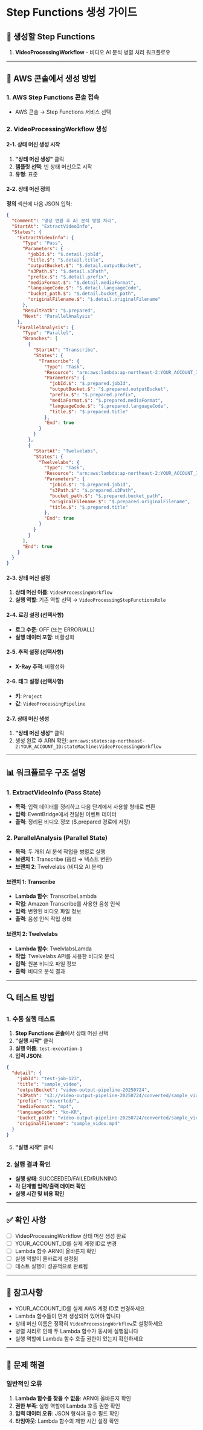 # Step Functions 생성 가이드

## 🔄 생성할 Step Functions

1. **VideoProcessingWorkflow** - 비디오 AI 분석 병렬 처리 워크플로우

---

## 🔧 AWS 콘솔에서 생성 방법

### 1. AWS Step Functions 콘솔 접속
- AWS 콘솔 → Step Functions 서비스 선택

### 2. VideoProcessingWorkflow 생성

#### 2-1. 상태 머신 생성 시작
1. **"상태 머신 생성"** 클릭
2. **템플릿 선택**: 빈 상태 머신으로 시작
3. **유형**: 표준

#### 2-2. 상태 머신 정의
**정의** 섹션에 다음 JSON 입력:

```json
{
  "Comment": "영상 변환 후 AI 분석 병렬 처리",
  "StartAt": "ExtractVideoInfo",
  "States": {
    "ExtractVideoInfo": {
      "Type": "Pass",
      "Parameters": {
        "jobId.$": "$.detail.jobId",
        "title.$": "$.detail.title",
        "outputBucket.$": "$.detail.outputBucket",
        "s3Path.$": "$.detail.s3Path",
        "prefix.$": "$.detail.prefix",
        "mediaFormat.$": "$.detail.mediaFormat",
        "languageCode.$": "$.detail.languageCode",
        "bucket_path.$": "$.detail.bucket_path",
        "originalFilename.$": "$.detail.originalFilename"
      },
      "ResultPath": "$.prepared",
      "Next": "ParallelAnalysis"
    },
    "ParallelAnalysis": {
      "Type": "Parallel",
      "Branches": [
        {
          "StartAt": "Transcribe",
          "States": {
            "Transcribe": {
              "Type": "Task",
              "Resource": "arn:aws:lambda:ap-northeast-2:YOUR_ACCOUNT_ID:function:TranscribeLambda",
              "Parameters": {
                "jobId.$": "$.prepared.jobId",
                "outputBucket.$": "$.prepared.outputBucket",
                "prefix.$": "$.prepared.prefix",
                "mediaFormat.$": "$.prepared.mediaFormat",
                "languageCode.$": "$.prepared.languageCode",
                "title.$": "$.prepared.title"
              },
              "End": true
            }
          }
        },
        {
          "StartAt": "Twelvelabs",
          "States": {
            "Twelvelabs": {
              "Type": "Task",
              "Resource": "arn:aws:lambda:ap-northeast-2:YOUR_ACCOUNT_ID:function:TwelvlabsLamda",
              "Parameters": {
                "jobId.$": "$.prepared.jobId",
                "s3Path.$": "$.prepared.s3Path",
                "bucket_path.$": "$.prepared.bucket_path",
                "originalFilename.$": "$.prepared.originalFilename",
                "title.$": "$.prepared.title"
              },
              "End": true
            }
          }
        }
      ],
      "End": true
    }
  }
}
```

#### 2-3. 상태 머신 설정
1. **상태 머신 이름**: `VideoProcessingWorkflow`
2. **실행 역할**: 기존 역할 선택 → `VideoProcessingStepFunctionsRole`

#### 2-4. 로깅 설정 (선택사항)
- **로그 수준**: OFF (또는 ERROR/ALL)
- **실행 데이터 포함**: 비활성화

#### 2-5. 추적 설정 (선택사항)
- **X-Ray 추적**: 비활성화

#### 2-6. 태그 설정 (선택사항)
- **키**: `Project`
- **값**: `VideoProcessingPipeline`

#### 2-7. 상태 머신 생성
1. **"상태 머신 생성"** 클릭
2. 생성 완료 후 ARN 확인: `arn:aws:states:ap-northeast-2:YOUR_ACCOUNT_ID:stateMachine:VideoProcessingWorkflow`

---

## 📊 워크플로우 구조 설명

### 1. ExtractVideoInfo (Pass State)
- **목적**: 입력 데이터를 정리하고 다음 단계에서 사용할 형태로 변환
- **입력**: EventBridge에서 전달된 이벤트 데이터
- **출력**: 정리된 비디오 정보 ($.prepared 경로에 저장)

### 2. ParallelAnalysis (Parallel State)
- **목적**: 두 개의 AI 분석 작업을 병렬로 실행
- **브랜치 1**: Transcribe (음성 → 텍스트 변환)
- **브랜치 2**: Twelvelabs (비디오 AI 분석)

#### 브랜치 1: Transcribe
- **Lambda 함수**: TranscribeLambda
- **작업**: Amazon Transcribe를 사용한 음성 인식
- **입력**: 변환된 비디오 파일 정보
- **출력**: 음성 인식 작업 상태

#### 브랜치 2: Twelvelabs
- **Lambda 함수**: TwelvlabsLamda
- **작업**: Twelvelabs API를 사용한 비디오 분석
- **입력**: 원본 비디오 파일 정보
- **출력**: 비디오 분석 결과

---

## 🔍 테스트 방법

### 1. 수동 실행 테스트
1. **Step Functions 콘솔**에서 상태 머신 선택
2. **"실행 시작"** 클릭
3. **실행 이름**: `test-execution-1`
4. **입력 JSON**:

```json
{
  "detail": {
    "jobId": "test-job-123",
    "title": "sample_video",
    "outputBucket": "video-output-pipeline-20250724",
    "s3Path": "s3://video-output-pipeline-20250724/converted/sample_video_converted.mp4",
    "prefix": "converted/",
    "mediaFormat": "mp4",
    "languageCode": "ko-KR",
    "bucket_path": "video-output-pipeline-20250724/converted/sample_video_converted.mp4",
    "originalFilename": "sample_video.mp4"
  }
}
```

5. **"실행 시작"** 클릭

### 2. 실행 결과 확인
- **실행 상태**: SUCCEEDED/FAILED/RUNNING
- **각 단계별 입력/출력 데이터 확인**
- **실행 시간 및 비용 확인**

---

## ✅ 확인 사항

- [ ] VideoProcessingWorkflow 상태 머신 생성 완료
- [ ] YOUR_ACCOUNT_ID를 실제 계정 ID로 변경
- [ ] Lambda 함수 ARN이 올바른지 확인
- [ ] 실행 역할이 올바르게 설정됨
- [ ] 테스트 실행이 성공적으로 완료됨

---

## 📝 참고사항

- YOUR_ACCOUNT_ID를 실제 AWS 계정 ID로 변경하세요
- Lambda 함수들이 먼저 생성되어 있어야 합니다
- 상태 머신 이름은 정확히 `VideoProcessingWorkflow`로 설정하세요
- 병렬 처리로 인해 두 Lambda 함수가 동시에 실행됩니다
- 실행 역할에 Lambda 함수 호출 권한이 있는지 확인하세요

---

## 🚨 문제 해결

### 일반적인 오류
1. **Lambda 함수를 찾을 수 없음**: ARN이 올바른지 확인
2. **권한 부족**: 실행 역할에 Lambda 호출 권한 확인
3. **입력 데이터 오류**: JSON 형식과 필수 필드 확인
4. **타임아웃**: Lambda 함수의 제한 시간 설정 확인
